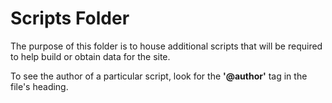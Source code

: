 # Scripts Folder

The purpose of this folder is to house additional scripts that will be required to help build or obtain data for the site.

To see the author of a particular script, look for the **'@author'** tag in the file's heading.